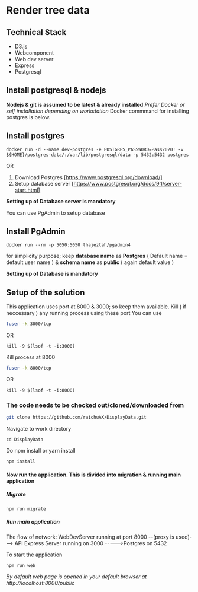 # Render tree data
## Technical Stack
  * D3.js
  * Webcomponent
  * Web dev server
  * Express
  * Postgresql
## Install postgresql & nodejs
**Nodejs & git is assumed to be latest & already installed**
_Prefer Docker or self installation depending on workstation_
Docker commmand for installing postgres is below.
## Install postgres 

```docker
docker run -d --name dev-postgres -e POSTGRES_PASSWORD=Pass2020! -v ${HOME}/postgres-data/:/var/lib/postgresql/data -p 5432:5432 postgres
```
   OR
1. Download Postgres [https://www.postgresql.org/download/]
2. Setup database server [https://www.postgresql.org/docs/9.1/server-start.html]

**Setting up of Database server is mandatory**

You can use PgAdmin to setup database
## Install PgAdmin
```docker
docker run --rm -p 5050:5050 thajeztah/pgadmin4
```
for simplicity purpose; keep **database name** as **Postgres** ( Default name = default user name ) & **schema name** as **public** ( again default value )

**Setting up of Database is mandatory**

## Setup of the solution
This application uses port at 8000 & 3000; so keep them available. Kill ( if neccessary ) any running process using these port
You can use
```bash
fuser -k 3000/tcp
```
OR
```
kill -9 $(lsof -t -i:3000)
```

Kill process at 8000
```bash
fuser -k 8000/tcp
```
OR
```
kill -9 $(lsof -t -i:8000)
```

### The code needs to be checked out/cloned/downloaded from 
```bash
git clone https://github.com/raichuAK/DisplayData.git
```
Navigate to work directory
```
cd DisplayData
```
Do npm install or yarn install
```
npm install
```

#### Now run the application. This is divided into migration & running main application
##### Migrate
```nodejs
npm run migrate
```

##### Run main application
The flow of network:
WebDevServer running at port 8000 --(proxy is used)---> API Express Server running on 3000 ----->Postgres on 5432

To start the application
```nodejs
npm run web
```
*By default web page is opened in your default browser at http://localhost:8000/public*